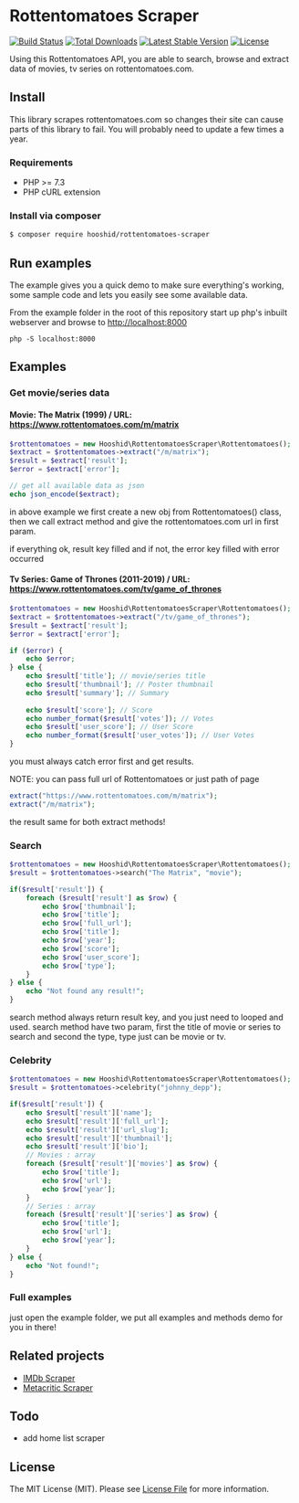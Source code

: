 # Rottentomatoes Scraper

<a href="https://github.com/hooshid/rottentomatoes-scraper/actions"><img src="https://github.com/hooshid/rottentomatoes-scraper/workflows/tests/badge.svg" alt="Build Status"></a>
<a href="https://packagist.org/packages/hooshid/rottentomatoes-scraper"><img src="https://img.shields.io/packagist/dt/hooshid/rottentomatoes-scraper" alt="Total Downloads"></a>
<a href="https://packagist.org/packages/hooshid/rottentomatoes-scraper"><img src="https://img.shields.io/packagist/v/hooshid/rottentomatoes-scraper" alt="Latest Stable Version"></a>
<a href="LICENSE.md"><img src="https://img.shields.io/packagist/l/hooshid/rottentomatoes-scraper" alt="License"></a>

Using this Rottentomatoes API, you are able to search, browse and extract data of movies, tv series on rottentomatoes.com.

## Install
This library scrapes rottentomatoes.com so changes their site can cause parts of this library to fail. You will probably need to update a few times a year.

### Requirements
* PHP >= 7.3
* PHP cURL extension

### Install via composer
``` bash
$ composer require hooshid/rottentomatoes-scraper
```

## Run examples
The example gives you a quick demo to make sure everything's working, some sample code and lets you easily see some available data.

From the example folder in the root of this repository start up php's inbuilt webserver and browse to [http://localhost:8000]()

`php -S localhost:8000`

## Examples

### Get movie/series data
#### Movie: The Matrix (1999) / URL: https://www.rottentomatoes.com/m/matrix
``` php
$rottentomatoes = new Hooshid\RottentomatoesScraper\Rottentomatoes();
$extract = $rottentomatoes->extract("/m/matrix");
$result = $extract['result'];
$error = $extract['error'];

// get all available data as json
echo json_encode($extract);
```
in above example we first create a new obj from Rottentomatoes() class, then we call extract method and give the rottentomatoes.com url in first param.

if everything ok, result key filled and if not, the error key filled with error occurred


#### Tv Series: Game of Thrones (2011-2019) / URL: https://www.rottentomatoes.com/tv/game_of_thrones
``` php
$rottentomatoes = new Hooshid\RottentomatoesScraper\Rottentomatoes();
$extract = $rottentomatoes->extract("/tv/game_of_thrones");
$result = $extract['result'];
$error = $extract['error'];

if ($error) {
    echo $error;
} else {
    echo $result['title']; // movie/series title
    echo $result['thumbnail']; // Poster thumbnail
    echo $result['summary']; // Summary
    
    echo $result['score']; // Score
    echo number_format($result['votes']); // Votes
    echo $result['user_score']; // User Score
    echo number_format($result['user_votes']); // User Votes
}
```
you must always catch error first and get results.

NOTE: you can pass full url of Rottentomatoes or just path of page
``` php
extract("https://www.rottentomatoes.com/m/matrix");
extract("/m/matrix");
```
the result same for both extract methods!


### Search

``` php
$rottentomatoes = new Hooshid\RottentomatoesScraper\Rottentomatoes();
$result = $rottentomatoes->search("The Matrix", "movie");

if($result['result']) {
    foreach ($result['result'] as $row) {
        echo $row['thumbnail'];
        echo $row['title'];
        echo $row['full_url'];
        echo $row['title']; 
        echo $row['year'];
        echo $row['score']; 
        echo $row['user_score']; 
        echo $row['type'];
    }
} else {
    echo "Not found any result!";
}
```
search method always return result key, and you just need to looped and used.
search method have two param, first the title of movie or series to search and second the type, type just can be movie or tv.

### Celebrity

``` php
$rottentomatoes = new Hooshid\RottentomatoesScraper\Rottentomatoes();
$result = $rottentomatoes->celebrity("johnny_depp");

if($result['result']) {
    echo $result['result']['name'];
    echo $result['result']['full_url'];
    echo $result['result']['url_slug'];
    echo $result['result']['thumbnail'];
    echo $result['result']['bio'];
    // Movies : array
    foreach ($result['result']['movies'] as $row) {
        echo $row['title'];
        echo $row['url'];
        echo $row['year'];
    }
    // Series : array
    foreach ($result['result']['series'] as $row) {
        echo $row['title'];
        echo $row['url'];
        echo $row['year'];
    }
} else {
    echo "Not found!";
}
```

### Full examples
just open the example folder, we put all examples and methods demo for you in there!

## Related projects
* [IMDb Scraper](https://github.com/hooshid/imdb-scraper)
* [Metacritic Scraper](https://github.com/hooshid/metacritic-scraper)

## Todo
* add home list scraper

## License
The MIT License (MIT). Please see [License File](LICENSE.md) for more information.